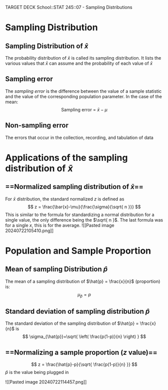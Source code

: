 TARGET DECK
School::STAT 245::07 - Sampling Distributions

# Sampling Distribution

## Sampling Distribution of $\bar{x}$
The probability distribution of $\bar{x}$ is called its sampling distribution. It lists the various values that $\bar{x}$ can assume and the probability of each value of $\bar{x}$

## Sampling error
The *sampling error* is the difference between the value of a sample statistic and the value of the corresponding population parameter. In the case of the mean:
$$
\text{Sampling error = }\bar{x}-\mu
$$


## Non-sampling error
The errors that occur in the collection, recording, and tabulation of data

# Applications of the sampling distribution of $\bar{x}$

## ==Normalized sampling distribution of $\bar{x}$== <!--fc-->
For $\bar{x}$ distribution, the standard normalized $z$ is defined as
$$
z = \frac{\bar{x}-\mu}{\frac{\sigma}{\sqrt{ n }}}
$$
This is similar to the formula for standardizing a normal distribution for a single value, the only difference being the $\sqrt{ n }$. The last formula was for a single $x$, this is for the average.
![[Pasted image 20240722105410.png]]
<!--ID: 1721868653771-->


# Population and Sample Proportion

## Mean of sampling Distribution $\hat{p}$ <!--fc-->
The mean of a sampling distribution of $\hat{p} = \frac{x}{n}$ (proportion) is:
$$
\mu_{\hat{p}}=p
$$
<!--ID: 1721868653786-->


## Standard deviation of sampling distribution $\hat{p}$ <!--fc-->
The standard deviation of the sampling distribution of $\hat{p} = \frac{x}{n}$ is
$$
\sigma_{\hat{p}}=\sqrt{ \left( \frac{p(1-p)}{n} \right) }
$$
<!--ID: 1721868653792-->



## ==Normalizing a sample proportion ($z$ value)== <!--fc-->
$$
z = \frac{\hat{p}-p}{\sqrt{ \frac{p(1-p)}{n} }}
$$
$\hat{p}$ is the value being plugged in
<!--ID: 1721868653797-->



![[Pasted image 20240722114457.png]]

